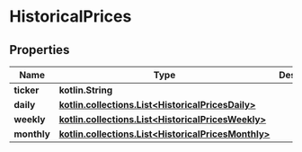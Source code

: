 
# HistoricalPrices

## Properties
Name | Type | Description | Notes
------------ | ------------- | ------------- | -------------
**ticker** | **kotlin.String** |  | 
**daily** | [**kotlin.collections.List&lt;HistoricalPricesDaily&gt;**](HistoricalPricesDaily.md) |  | 
**weekly** | [**kotlin.collections.List&lt;HistoricalPricesWeekly&gt;**](HistoricalPricesWeekly.md) |  | 
**monthly** | [**kotlin.collections.List&lt;HistoricalPricesMonthly&gt;**](HistoricalPricesMonthly.md) |  | 



